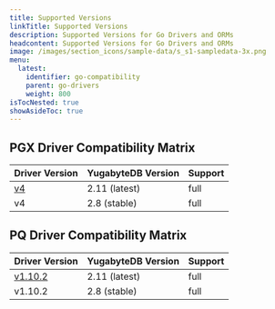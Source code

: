 ```yaml
---
title: Supported Versions
linkTitle: Supported Versions
description: Supported Versions for Go Drivers and ORMs
headcontent: Supported Versions for Go Drivers and ORMs
image: /images/section_icons/sample-data/s_s1-sampledata-3x.png
menu:
  latest:
    identifier: go-compatibility
    parent: go-drivers
    weight: 800
isTocNested: true
showAsideToc: true
---
```


## PGX Driver Compatibility Matrix

| Driver Version | YugabyteDB Version | Support |
| :------------- | :----------------- | :------ |
| [v4](https://github.com/jackc/pgx/v4) | 2.11 (latest) | full
| v4 |  2.8 (stable) | full

[comment]: <> (| v4 | 2.6 | Not Supported)

## PQ Driver Compatibility Matrix

| Driver Version | YugabyteDB Version | Support |
| :------------- | :----------------- | :------ |
| [v1.10.2](https://github.com/lib/pq/releases/tag/v1.10.2) | 2.11 (latest) | full
| v1.10.2 |  2.8 (stable) | full

[comment]: <> (| v1.10.2 | 2.6 | full)
